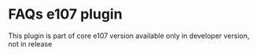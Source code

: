 # FAQs e107 plugin

This plugin is part of core e107 version available only in developer version, not in release

